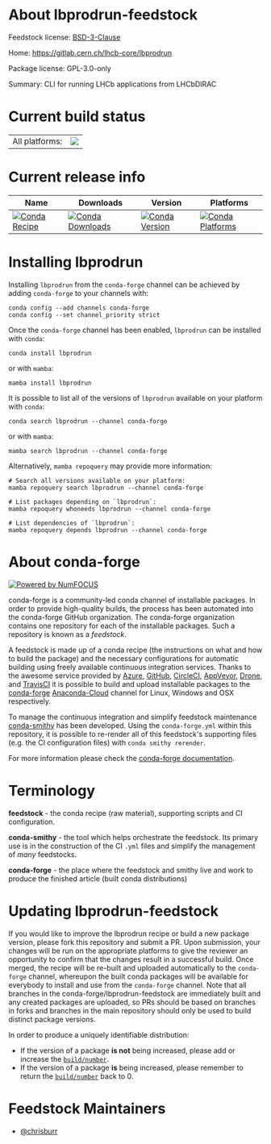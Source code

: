 About lbprodrun-feedstock
=========================

Feedstock license: [BSD-3-Clause](https://github.com/conda-forge/lbprodrun-feedstock/blob/main/LICENSE.txt)

Home: https://gitlab.cern.ch/lhcb-core/lbprodrun

Package license: GPL-3.0-only

Summary: CLI for running LHCb applications from LHCbDIRAC

Current build status
====================


<table><tr><td>All platforms:</td>
    <td>
      <a href="https://dev.azure.com/conda-forge/feedstock-builds/_build/latest?definitionId=14744&branchName=main">
        <img src="https://dev.azure.com/conda-forge/feedstock-builds/_apis/build/status/lbprodrun-feedstock?branchName=main">
      </a>
    </td>
  </tr>
</table>

Current release info
====================

| Name | Downloads | Version | Platforms |
| --- | --- | --- | --- |
| [![Conda Recipe](https://img.shields.io/badge/recipe-lbprodrun-green.svg)](https://anaconda.org/conda-forge/lbprodrun) | [![Conda Downloads](https://img.shields.io/conda/dn/conda-forge/lbprodrun.svg)](https://anaconda.org/conda-forge/lbprodrun) | [![Conda Version](https://img.shields.io/conda/vn/conda-forge/lbprodrun.svg)](https://anaconda.org/conda-forge/lbprodrun) | [![Conda Platforms](https://img.shields.io/conda/pn/conda-forge/lbprodrun.svg)](https://anaconda.org/conda-forge/lbprodrun) |

Installing lbprodrun
====================

Installing `lbprodrun` from the `conda-forge` channel can be achieved by adding `conda-forge` to your channels with:

```
conda config --add channels conda-forge
conda config --set channel_priority strict
```

Once the `conda-forge` channel has been enabled, `lbprodrun` can be installed with `conda`:

```
conda install lbprodrun
```

or with `mamba`:

```
mamba install lbprodrun
```

It is possible to list all of the versions of `lbprodrun` available on your platform with `conda`:

```
conda search lbprodrun --channel conda-forge
```

or with `mamba`:

```
mamba search lbprodrun --channel conda-forge
```

Alternatively, `mamba repoquery` may provide more information:

```
# Search all versions available on your platform:
mamba repoquery search lbprodrun --channel conda-forge

# List packages depending on `lbprodrun`:
mamba repoquery whoneeds lbprodrun --channel conda-forge

# List dependencies of `lbprodrun`:
mamba repoquery depends lbprodrun --channel conda-forge
```


About conda-forge
=================

[![Powered by
NumFOCUS](https://img.shields.io/badge/powered%20by-NumFOCUS-orange.svg?style=flat&colorA=E1523D&colorB=007D8A)](https://numfocus.org)

conda-forge is a community-led conda channel of installable packages.
In order to provide high-quality builds, the process has been automated into the
conda-forge GitHub organization. The conda-forge organization contains one repository
for each of the installable packages. Such a repository is known as a *feedstock*.

A feedstock is made up of a conda recipe (the instructions on what and how to build
the package) and the necessary configurations for automatic building using freely
available continuous integration services. Thanks to the awesome service provided by
[Azure](https://azure.microsoft.com/en-us/services/devops/), [GitHub](https://github.com/),
[CircleCI](https://circleci.com/), [AppVeyor](https://www.appveyor.com/),
[Drone](https://cloud.drone.io/welcome), and [TravisCI](https://travis-ci.com/)
it is possible to build and upload installable packages to the
[conda-forge](https://anaconda.org/conda-forge) [Anaconda-Cloud](https://anaconda.org/)
channel for Linux, Windows and OSX respectively.

To manage the continuous integration and simplify feedstock maintenance
[conda-smithy](https://github.com/conda-forge/conda-smithy) has been developed.
Using the ``conda-forge.yml`` within this repository, it is possible to re-render all of
this feedstock's supporting files (e.g. the CI configuration files) with ``conda smithy rerender``.

For more information please check the [conda-forge documentation](https://conda-forge.org/docs/).

Terminology
===========

**feedstock** - the conda recipe (raw material), supporting scripts and CI configuration.

**conda-smithy** - the tool which helps orchestrate the feedstock.
                   Its primary use is in the construction of the CI ``.yml`` files
                   and simplify the management of *many* feedstocks.

**conda-forge** - the place where the feedstock and smithy live and work to
                  produce the finished article (built conda distributions)


Updating lbprodrun-feedstock
============================

If you would like to improve the lbprodrun recipe or build a new
package version, please fork this repository and submit a PR. Upon submission,
your changes will be run on the appropriate platforms to give the reviewer an
opportunity to confirm that the changes result in a successful build. Once
merged, the recipe will be re-built and uploaded automatically to the
`conda-forge` channel, whereupon the built conda packages will be available for
everybody to install and use from the `conda-forge` channel.
Note that all branches in the conda-forge/lbprodrun-feedstock are
immediately built and any created packages are uploaded, so PRs should be based
on branches in forks and branches in the main repository should only be used to
build distinct package versions.

In order to produce a uniquely identifiable distribution:
 * If the version of a package **is not** being increased, please add or increase
   the [``build/number``](https://docs.conda.io/projects/conda-build/en/latest/resources/define-metadata.html#build-number-and-string).
 * If the version of a package **is** being increased, please remember to return
   the [``build/number``](https://docs.conda.io/projects/conda-build/en/latest/resources/define-metadata.html#build-number-and-string)
   back to 0.

Feedstock Maintainers
=====================

* [@chrisburr](https://github.com/chrisburr/)

